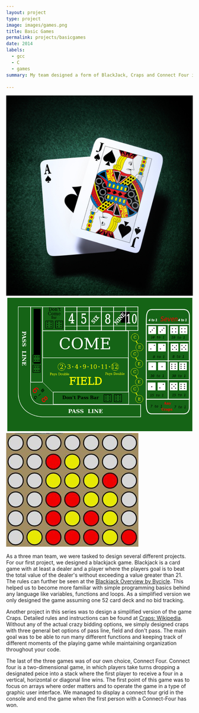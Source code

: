 ```yaml
---
layout: project
type: project
image: images/games.png
title: Basic Games
permalink: projects/basicgames
date: 2014
labels:
  - gcc
  - C
  - games
summary: My team designed a form of BlackJack, Craps and Connect Four in order to learn and solidify skills in C programming.

---
```



<div class="ui small rounded images">
  <img class="ui image" src="../images/games-blackjack.jpg">
  <img class="ui image" src="../images/games-craps.png">
  <img class="ui image" src="../images/games-connect-four.jpg">
</div>

As a three man team, we were tasked to design several different projects. For our first project, we designed a blackjack game. Blackjack is a card game with at least a dealer and a player where the players goal is to beat the total value of the dealer's without exceeding a value greater than 21. The rules can further be seen at the [Blackjack Overview by Bycicle](http://www.bicyclecards.com/how-to-play/blackjack/). This helped us to become more familiar with simple programming basics behind any language like variables, functions and loops. As a simplified version we only designed the game assuming one 52 card deck and no bid tracking. 

Another project in this series was to design a simplified version of the game Craps. Detailed rules and instructions can be found at [Craps: Wikipedia](https://en.wikipedia.org/wiki/Craps).  Without any of the actual crazy bidding options, we simply designed craps with three general bet options of pass line, field and don't pass. The main goal was to be able to run many different functions and keeping track of different moments of the playing game while maintaining organization throughout your code.

The last of the three games was of our own choice, Connect Four. Connect four is a two-dimensional game, in which players take turns dropping a designated peice into a stack where the first player to receive a four in a vertical, horizontal or diagonal line wins. The first point of this game was to focus on arrays where order matters and to operate the game in a type of graphic user interface. We managed to display a connect four grid in the console and end the game when the first person with a Connect-Four has won. 
